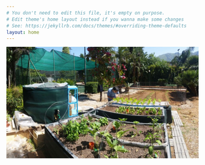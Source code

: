 ```yaml
---
# You don't need to edit this file, it's empty on purpose.
# Edit theme's home layout instead if you wanna make some changes
# See: https://jekyllrb.com/docs/themes/#overriding-theme-defaults
layout: home
---
```


![Bumina](https://raw.githubusercontent.com/aquaponicspmo/blog/master/img/benanti-acquaponica.jpg)
